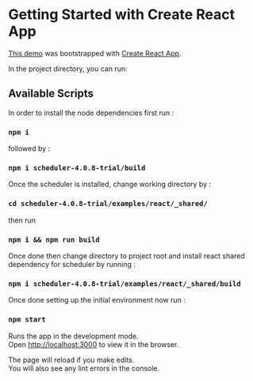 # Getting Started with Create React App
[This demo](https://www.bryntum.com/examples/scheduler/react/javascript/drag-from-grid) was bootstrapped with [Create React App](https://github.com/facebook/create-react-app).

In the project directory, you can run:

## Available Scripts
In order to install the node dependencies first run  : 

### `npm i`

followed by : 

### `npm i scheduler-4.0.8-trial/build`
 
Once the scheduler is installed, change working directory by :
### `cd scheduler-4.0.8-trial/examples/react/_shared/`

then run  

### `npm i && npm run build`

Once done then change directory to project root and install react shared dependency for scheduler by running :

### `npm i scheduler-4.0.8-trial/examples/react/_shared/build`


Once done setting up the initial environment now run :


### `npm start`

Runs the app in the development mode.\
Open [http://localhost:3000](http://localhost:3000) to view it in the browser.

The page will reload if you make edits.\
You will also see any lint errors in the console.
